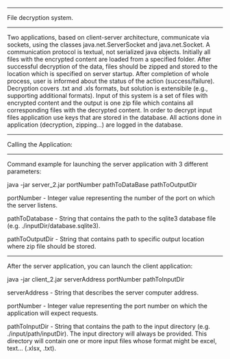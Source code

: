 ______________________
File decryption system.
______________________

Two applications, based on client-server architecture, communicate via sockets, using the classes  java.net.ServerSocket  and java.net.Socket. A communication protocol is textual, not serialized java objects. 
Initially all files with the encrypted content are loaded from a specified folder. After successful decryption of the data, files should be zipped and stored to the location which is specified on server startup. After completion of whole process, user is informed about the status of the action (success/failure). Decryption covers .txt and .xls formats, but solution is extensibile (e.g.,  supporting additional formats). 
Input of this system is  a  set of files with encrypted content and the output is one zip file which contains all corresponding files with the decrypted content. In order to decrypt input files application use keys that are stored in the database. All actions done in application (decryption, zipping…) are logged  in the  database.
______________________
Calling the Application:
______________________
Command example for launching the server application with 3 different parameters:

java -jar server_2.jar portNumber pathToDataBase pathToOutputDir

portNumber - Integer value representing the number of the port on which the server listens.

pathToDatabase - String that contains the path to the sqlite3 database file (e.g. ./inputDir/database.sqlite3).

pathToOutputDir - String that contains path to specific output location where zip file should be stored.
______________________
After the server application, you can launch the client application:

java -jar client_2.jar serverAddress portNumber pathToInputDir

serverAddress - String that describes the server computer address.

portNumber - Integer value representing the port number on which the application will expect requests.

pathToInputDir - String that contains the path to the input directory (e.g. ./input/path/inputDir). The input directory will always be provided. This directory will contain one or more input files whose format might be excel, text… (.xlsx, .txt).
